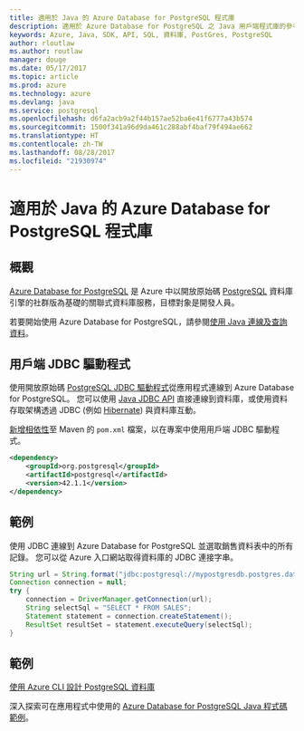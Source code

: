 ```yaml
---
title: 適用於 Java 的 Azure Database for PostgreSQL 程式庫
description: 適用於 Azure Database for PostgreSQL 之 Java 用戶端程式庫的參考文件
keywords: Azure, Java, SDK, API, SQL, 資料庫, PostGres, PostgreSQL
author: rloutlaw
ms.author: routlaw
manager: douge
ms.date: 05/17/2017
ms.topic: article
ms.prod: azure
ms.technology: azure
ms.devlang: java
ms.service: postgresql
ms.openlocfilehash: d6fa2acb9a2f44b157ae52ba6e41f6777a43b574
ms.sourcegitcommit: 1500f341a96d9da461c288abf4baf79f494ae662
ms.translationtype: HT
ms.contentlocale: zh-TW
ms.lasthandoff: 08/28/2017
ms.locfileid: "21930974"
---
```

# <a name="azure-database-for-postgresql-libraries-for-java"></a>適用於 Java 的 Azure Database for PostgreSQL 程式庫

## <a name="overview"></a>概觀

[Azure Database for PostgreSQL](/azure/sql-database/sql-database-technical-overview) 是 Azure 中以開放原始碼 [PostgreSQL](https://www.postgresql.org/) 資料庫引擎的社群版為基礎的關聯式資料庫服務，目標對象是開發人員。

若要開始使用 Azure Database for PostgreSQL，請參閱[使用 Java 連線及查詢資料](/azure/postgresql/connect-java)。

## <a name="client-jdbc-driver"></a>用戶端 JDBC 驅動程式

使用開放原始碼 [PostgreSQL JDBC 驅動程式](https://jdbc.postgresql.org/)從應用程式連線到 Azure Database for PostgreSQL。 您可以使用 [Java JDBC API](https://docs.oracle.com/javase/8/docs/technotes/guides/jdbc/) 直接連線到資料庫，或使用資料存取架構透過 JDBC (例如 [Hibernate](http://hibernate.org/)) 與資料庫互動。

[新增相依性](https://maven.apache.org/guides/getting-started/index.html#How_do_I_use_external_dependencies)至 Maven 的 `pom.xml` 檔案，以在專案中使用用戶端 JDBC 驅動程式。  

```XML
<dependency>
    <groupId>org.postgresql</groupId>
    <artifactId>postgresql</artifactId>
    <version>42.1.1</version>
</dependency>
```   

## <a name="example"></a>範例

使用 JDBC 連線到 Azure Database for PostgreSQL 並選取銷售資料表中的所有記錄。 您可以從 Azure 入口網站取得資料庫的 JDBC 連接字串。

```java
String url = String.format("jdbc:postgresql://mypostgresdb.postgres.database.azure.com:5432/mydb?user=frank@mypostgresdb&password=AbCdEfGhIjK&ssl=true");
Connection connection = null;
try {
    connection = DriverManager.getConnection(url);
    String selectSql = "SELECT * FROM SALES";
    Statement statement = connection.createStatement();
    ResultSet resultSet = statement.executeQuery(selectSql);
}
```

## <a name="samples"></a>範例

[使用 Azure CLI 設計 PostgreSQL 資料庫](https://docs.microsoft.com/azure/postgresql/tutorial-design-database-using-azure-cli) 

深入探索可在應用程式中使用的 [Azure Database for PostgreSQL Java 程式碼範例](https://azure.microsoft.com/resources/samples/?platform=java&term=postgres)。
